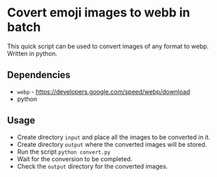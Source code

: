 # Covert emoji images to webb in batch

This quick script can be used to convert images of any format to webp.
Written in python. 

## Dependencies

- `webp` - https://developers.google.com/speed/webp/download
- python

## Usage

- Create directory `input` and place all the images to be converted in it.
- Create directory `output` where the converted images will be stored.
- Run the script `python convert.py`
- Wait for the conversion to be completed. 
- Check the `output` directory for the converted images.


